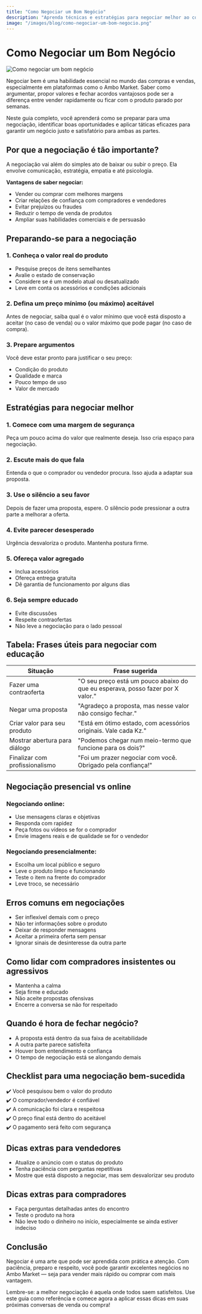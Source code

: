 ```yaml
---
title: "Como Negociar um Bom Negócio"
description: "Aprenda técnicas e estratégias para negociar melhor ao comprar ou vender no Ambo Market."
image: "/images/blog/como-negociar-um-bom-negocio.png"
---
```


# Como Negociar um Bom Negócio

![Como negociar um bom negócio](/images/blog/como-negociar-um-bom-negocio.png)

Negociar bem é uma habilidade essencial no mundo das compras e vendas, especialmente em plataformas como o Ambo Market. Saber como argumentar, propor valores e fechar acordos vantajosos pode ser a diferença entre vender rapidamente ou ficar com o produto parado por semanas.

Neste guia completo, você aprenderá como se preparar para uma negociação, identificar boas oportunidades e aplicar táticas eficazes para garantir um negócio justo e satisfatório para ambas as partes.

## Por que a negociação é tão importante?

A negociação vai além do simples ato de baixar ou subir o preço. Ela envolve comunicação, estratégia, empatia e até psicologia.

**Vantagens de saber negociar:**

- Vender ou comprar com melhores margens
- Criar relações de confiança com compradores e vendedores
- Evitar prejuízos ou fraudes
- Reduzir o tempo de venda de produtos
- Ampliar suas habilidades comerciais e de persuasão

## Preparando-se para a negociação

### 1. Conheça o valor real do produto

- Pesquise preços de itens semelhantes
- Avalie o estado de conservação
- Considere se é um modelo atual ou desatualizado
- Leve em conta os acessórios e condições adicionais

### 2. Defina um preço mínimo (ou máximo) aceitável

Antes de negociar, saiba qual é o valor mínimo que você está disposto a aceitar (no caso de venda) ou o valor máximo que pode pagar (no caso de compra).

### 3. Prepare argumentos

Você deve estar pronto para justificar o seu preço:

- Condição do produto
- Qualidade e marca
- Pouco tempo de uso
- Valor de mercado

## Estratégias para negociar melhor

### 1. Comece com uma margem de segurança

Peça um pouco acima do valor que realmente deseja. Isso cria espaço para negociação.

### 2. Escute mais do que fala

Entenda o que o comprador ou vendedor procura. Isso ajuda a adaptar sua proposta.

### 3. Use o silêncio a seu favor

Depois de fazer uma proposta, espere. O silêncio pode pressionar a outra parte a melhorar a oferta.

### 4. Evite parecer desesperado

Urgência desvaloriza o produto. Mantenha postura firme.

### 5. Ofereça valor agregado

- Inclua acessórios
- Ofereça entrega gratuita
- Dê garantia de funcionamento por alguns dias

### 6. Seja sempre educado

- Evite discussões
- Respeite contraofertas
- Não leve a negociação para o lado pessoal

## Tabela: Frases úteis para negociar com educação

| Situação                     | Frase sugerida                                               |
|-----------------------------|--------------------------------------------------------------|
| Fazer uma contraoferta      | "O seu preço está um pouco abaixo do que eu esperava, posso fazer por X valor." |
| Negar uma proposta          | "Agradeço a proposta, mas nesse valor não consigo fechar."  |
| Criar valor para seu produto| "Está em ótimo estado, com acessórios originais. Vale cada Kz." |
| Mostrar abertura para diálogo| "Podemos chegar num meio-termo que funcione para os dois?" |
| Finalizar com profissionalismo| "Foi um prazer negociar com você. Obrigado pela confiança!" |

## Negociação presencial vs online

### Negociando online:

- Use mensagens claras e objetivas
- Responda com rapidez
- Peça fotos ou vídeos se for o comprador
- Envie imagens reais e de qualidade se for o vendedor

### Negociando presencialmente:

- Escolha um local público e seguro
- Leve o produto limpo e funcionando
- Teste o item na frente do comprador
- Leve troco, se necessário

## Erros comuns em negociações

- Ser inflexível demais com o preço
- Não ter informações sobre o produto
- Deixar de responder mensagens
- Aceitar a primeira oferta sem pensar
- Ignorar sinais de desinteresse da outra parte

## Como lidar com compradores insistentes ou agressivos

- Mantenha a calma
- Seja firme e educado
- Não aceite propostas ofensivas
- Encerre a conversa se não for respeitado

## Quando é hora de fechar negócio?

- A proposta está dentro da sua faixa de aceitabilidade
- A outra parte parece satisfeita
- Houver bom entendimento e confiança
- O tempo de negociação está se alongando demais

## Checklist para uma negociação bem-sucedida

✔️ Você pesquisou bem o valor do produto  
✔️ O comprador/vendedor é confiável  
✔️ A comunicação foi clara e respeitosa  
✔️ O preço final está dentro do aceitável  
✔️ O pagamento será feito com segurança

## Dicas extras para vendedores

- Atualize o anúncio com o status do produto
- Tenha paciência com perguntas repetitivas
- Mostre que está disposto a negociar, mas sem desvalorizar seu produto

## Dicas extras para compradores

- Faça perguntas detalhadas antes do encontro
- Teste o produto na hora
- Não leve todo o dinheiro no início, especialmente se ainda estiver indeciso

## Conclusão

Negociar é uma arte que pode ser aprendida com prática e atenção. Com paciência, preparo e respeito, você pode garantir excelentes negócios no Ambo Market — seja para vender mais rápido ou comprar com mais vantagem.

Lembre-se: a melhor negociação é aquela onde todos saem satisfeitos. Use este guia como referência e comece agora a aplicar essas dicas em suas próximas conversas de venda ou compra!
